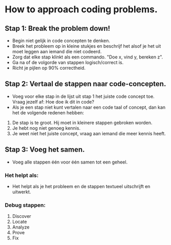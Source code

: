 # How to approach coding problems.

## Stap 1: Break the problem down!

* Begin niet gelijk in code concepten te denken.
* Breek het probleem op in kleine stukjes en beschrijf het alsof je het uit moet leggen aan iemand die niet codeerd.
* Zorg dat elke stap klinkt als een commando. "Doe x, vind y, bereken z".
* Ga na of de volgorde van stappen logisch/correct is.
* Richt je pijlen op 90% correctheid.

## Stap 2: Vertaal de stappen naar code-concepten.

* Voeg voor elke stap in de lijst uit stap 1 het juiste code concept toe. Vraag jezelf af: Hoe doe ik dit in code?
* Als je een stap niet kunt vertalen naar een code taal of concept, dan kan het de volgende redenen hebben:
1. De stap is te groot. Hij moet in kleinere stappen gebroken worden.
2. Je hebt nog niet genoeg kennis.
3. Je weet niet het juiste concept, vraag aan iemand die meer kennis heeft.

## Stap 3: Voeg het samen.

* Voeg alle stappen één voor één samen tot een geheel.

### Het helpt als:

* Het helpt als je het probleem en de stappen textueel uitschrijft en uitwerkt.

### Debug stappen:
1. Discover
2. Locate
3. Analyze
4. Prove
5. Fix